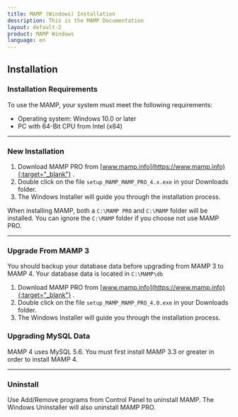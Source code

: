 ```yaml
---
title: MAMP (Windows) Installation
description: This is the MAMP Documentation
layout: default-2
product: MAMP Windows
language: en
---
```


## Installation

### Installation Requirements

To use the MAMP, your system must meet the following requirements:

- Operating system: Windows 10.0 or later
- PC with 64-Bit CPU from Intel (x84)

---

### New Installation

1. Download MAMP PRO from [www.mamp.info](https://www.mamp.info){:target="_blank"} .
2. Double click on the file `setup_MAMP_MAMP_PRO_4.x.exe` in your Downloads folder.
3. The Windows Installer will guide you through the installation process.

When installing MAMP, both a  `C:\MAMP PRO` and  `C:\MAMP` folder will be installed. You can ignore the `C:\MAMP` folder if you choose not use MAMP PRO.

---

### Upgrade From MAMP 3

You should backup your database data before upgrading from MAMP 3 to MAMP 4. Your database data is located in  `C:\MAMP\db`

1. Download MAMP PRO from [www.mamp.info](https://www.mamp.info){:target="_blank"} .
2. Double click on the file `setup_MAMP_MAMP_PRO_4.0.exe` in your Downloads folder.
3. The Windows Installer will guide you through the installation process.

### Upgrading MySQL Data

MAMP 4 uses MySQL 5.6. You must first install MAMP 3.3 or greater in order to install MAMP 4. 

---

### Uninstall

Use Add/Remove programs from Control Panel to uninstall MAMP. The Windows Uninstaller will also uninstall MAMP PRO.

